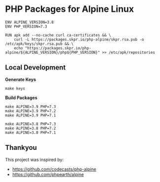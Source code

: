 PHP Packages for Alpine Linux
=============================

```
ENV ALPINE_VERSION=3.8
ENV PHP_VERSION=7.3

RUN apk add --no-cache curl ca-certificates && \
    curl -L https://packages.skpr.io/php-alpine/skpr.rsa.pub -o /etc/apk/keys/skpr.rsa.pub && \
    echo "https://packages.skpr.io/php-alpine/${ALPINE_VERSION}/php${PHP_VERSION}" >> /etc/apk/repositories
```

## Local Development

**Generate Keys**

```
make keys
```

**Build Packages**

```
make ALPINE=3.9 PHP=7.3
make ALPINE=3.9 PHP=7.2
make ALPINE=3.9 PHP=7.1
```

```
make ALPINE=3.8 PHP=7.3
make ALPINE=3.8 PHP=7.2
make ALPINE=3.8 PHP=7.1
```

## Thankyou

This project was inspired by:

* https://github.com/codecasts/php-alpine
* https://github.com/phpearth/alpine
